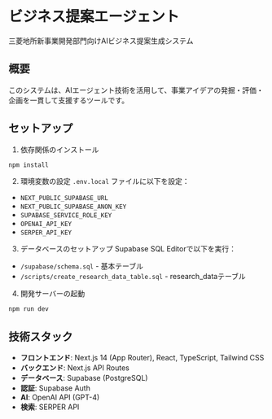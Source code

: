 # ビジネス提案エージェント

三菱地所新事業開発部門向けAIビジネス提案生成システム

## 概要

このシステムは、AIエージェント技術を活用して、事業アイデアの発掘・評価・企画を一貫して支援するツールです。

## セットアップ

1. 依存関係のインストール
```bash
npm install
```

2. 環境変数の設定
`.env.local` ファイルに以下を設定：
- `NEXT_PUBLIC_SUPABASE_URL`
- `NEXT_PUBLIC_SUPABASE_ANON_KEY`
- `SUPABASE_SERVICE_ROLE_KEY`
- `OPENAI_API_KEY`
- `SERPER_API_KEY`

3. データベースのセットアップ
Supabase SQL Editorで以下を実行：
- `/supabase/schema.sql` - 基本テーブル
- `/scripts/create_research_data_table.sql` - research_dataテーブル

4. 開発サーバーの起動
```bash
npm run dev
```

## 技術スタック

- **フロントエンド**: Next.js 14 (App Router), React, TypeScript, Tailwind CSS
- **バックエンド**: Next.js API Routes
- **データベース**: Supabase (PostgreSQL)
- **認証**: Supabase Auth
- **AI**: OpenAI API (GPT-4)
- **検索**: SERPER API
